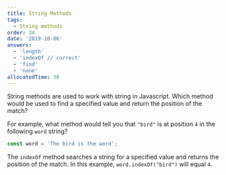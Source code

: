 ```yaml
---
title: String Methods
tags:
  - String methods
order: 34
date: '2019-10-06'
answers:
  - 'length'
  - 'indexOf // correct'
  - 'find'
  - 'none'
allocatedTime: 30
---
```


String methods are used to work with string in Javascript. Which method would be used to find a specified value and return the position of the match?

For example, what method would tell you that `"bird"` is at position `4` in the following `word` string?

```javascript
const word = 'The bird is the word';
```

<!-- explanation -->

The `indexOf` method searches a string for a specified value and returns the position of the match. In this example, `word.indexOf("bird")` will equal `4`.
